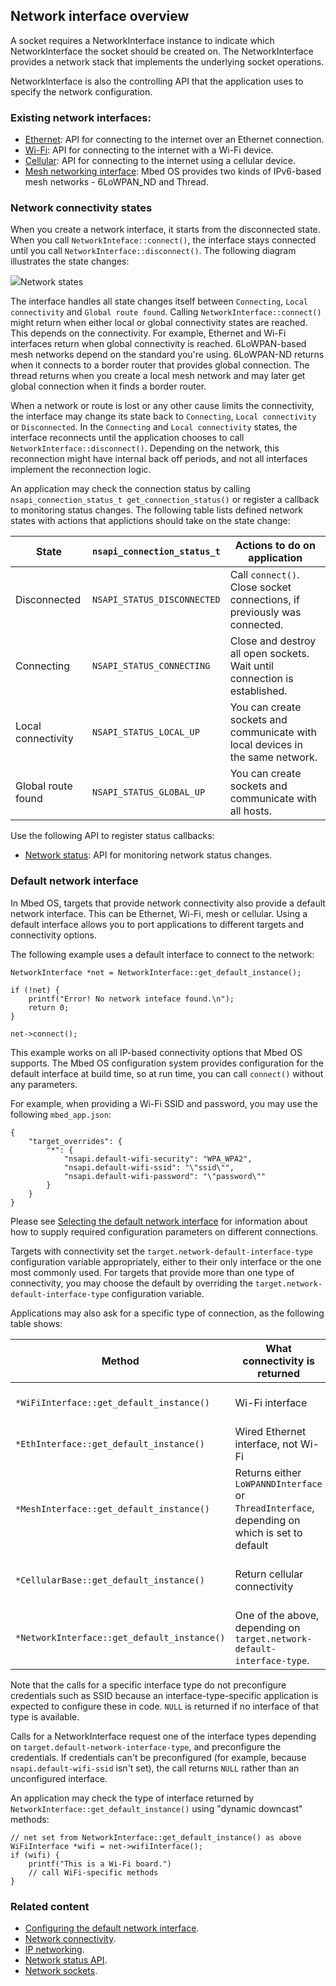 ## Network interface overview

A socket requires a NetworkInterface instance to indicate which NetworkInterface the socket should be created on. The NetworkInterface provides a network stack that implements the underlying socket operations.

NetworkInterface is also the controlling API that the application uses to specify the network configuration.

### Existing network interfaces:

- [Ethernet](ethernet.html): API for connecting to the internet over an Ethernet connection.
- [Wi-Fi](wi-fi.html): API for connecting to the internet with a Wi-Fi device.
- [Cellular](cellular-api.html): API for connecting to the internet using a cellular device.
- [Mesh networking interface](mesh-api.html): Mbed OS provides two kinds of IPv6-based mesh networks - 6LoWPAN_ND and Thread.

### Network connectivity states

When you create a network interface, it starts from the disconnected state. When you call `NetworkInteface::connect()`, the interface stays connected until you call `NetworkInterface::disconnect()`. The following diagram illustrates the state changes:

<span class="images">![](https://s3-us-west-2.amazonaws.com/mbed-os-docs-images/NetworkinterfaceStates.png)<span>Network states</span></span>

The interface handles all state changes itself between `Connecting`, `Local connectivity` and `Global route found`. Calling `NetworkInterface::connect()` might return when either local or global connectivity states are reached. This depends on the connectivity. For example, Ethernet and Wi-Fi interfaces return when global connectivity is reached. 6LoWPAN-based mesh networks depend on the standard you're using. 6LoWPAN-ND returns when it connects to a border router that provides global connection. The thread returns when you create a local mesh network and may later get global connection when it finds a border router.

When a network or route is lost or any other cause limits the connectivity, the interface may change its state back to `Connecting`, `Local connectivity` or `Disconnected`. In the `Connecting` and `Local connectivity` states, the interface reconnects until the application chooses to call `NetworkInterface::disconnect()`. Depending on the network, this reconnection might have internal back off periods, and not all interfaces implement the reconnection logic.

An application may check the connection status by calling `nsapi_connection_status_t get_connection_status()` or register a callback to monitoring status changes. The following table lists defined network states with actions that applictions should take on the state change:

| State             |`nsapi_connection_status_t` | Actions to do on application |
|-------------------|----------------------------|------------------------------|
| Disconnected       | `NSAPI_STATUS_DISCONNECTED`| Call `connect()`. Close socket connections, if previously was connected. |
| Connecting         | `NSAPI_STATUS_CONNECTING`  | Close and destroy all open sockets. Wait until connection is established. |
| Local connectivity | `NSAPI_STATUS_LOCAL_UP`    | You can create sockets and communicate with local devices in the same network. |
| Global route found | `NSAPI_STATUS_GLOBAL_UP`   | You can create sockets and communicate with all hosts. |


Use the following API to register status callbacks:

- [Network status](network-status.html): API for monitoring network status changes.

### Default network interface

In Mbed OS, targets that provide network connectivity also provide a default network interface. This can be Ethernet, Wi-Fi, mesh or cellular. Using a default interface allows you to port applications to different targets and connectivity options.

The following example uses a default interface to connect to the network:

```
NetworkInterface *net = NetworkInterface::get_default_instance();

if (!net) {
    printf("Error! No network inteface found.\n");
    return 0;
}

net->connect();
```

This example works on all IP-based connectivity options that Mbed OS supports. The Mbed OS configuration system provides configuration for the default interface at build time, so at run time, you can call `connect()` without any parameters.

For example, when providing a Wi-Fi SSID and password, you may use the following `mbed_app.json`:

```
{
    "target_overrides": {
        "*": {
            "nsapi.default-wifi-security": "WPA_WPA2",
            "nsapi.default-wifi-ssid": "\"ssid\"",
            "nsapi.default-wifi-password": "\"password\""
        }
    }
}
```

Please see [Selecting the default network interface](/docs/v5.10/reference/configuration-connectivity.html#selecting-the-default-network-interface) for information about how to supply required configuration parameters on different connections.

Targets with connectivity set the `target.network-default-interface-type` configuration variable appropriately, either to their only interface or the one most commonly used. For targets that provide more than one type of connectivity, you may choose the default by overriding the `target.network-default-interface-type` configuration variable.

Applications may also ask for a specific type of connection, as the following table shows:

|Method|What connectivity is returned| Requirements |
|------|-----------------------------|--------------|
|`*WiFiInterface::get_default_instance()`| Wi-Fi interface | Requires security parameters (mode, SSID, password). |
|`*EthInterface::get_default_instance()` | Wired Ethernet interface, not Wi-Fi | none |
|`*MeshInterface::get_default_instance()` | Returns either `LoWPANNDInterface` or `ThreadInterface`, depending on which is set to default | Target provides a driver or macro `DEVICE_802_15_4_PHY` is enabled. |
| `*CellularBase::get_default_instance()` | Return cellular connectivity | Requires network parameters (pin, APN, username, password). |
| `*NetworkInterface::get_default_instance()` | One of the above, depending on `target.network-default-interface-type`. |  |

Note that the calls for a specific interface type do not preconfigure credentials such as SSID because an interface-type-specific application is expected to configure these in code. `NULL` is returned if no interface of that type is available.

Calls for a NetworkInterface request one of the interface types depending on `target.default-network-interface-type`, and preconfigure the credentials. If credentials can't be preconfigured (for example, because `nsapi.default-wifi-ssid` isn't set), the call returns `NULL` rather than an unconfigured interface.

An application may check the type of interface returned by `NetworkInterface::get_default_instance()` using "dynamic downcast" methods:

```
// net set from NetworkInterface::get_default_instance() as above
WiFiInterface *wifi = net->wifiInterface();
if (wifi) {
    printf("This is a Wi-Fi board.")
    // call WiFi-specific methods
}
```

### Related content

- [Configuring the default network interface](/docs/5.10/reference/configuration-connectivity.html#selecting-the-default-network-interface).
- [Network connectivity](/docs/v5.10/reference/connectivity-stacks.html).
- [IP networking](/docs/v5.10/reference/ip-networking.html).
- [Network status API](network-status.html).
- [Network sockets](/docs/v5.10/apis/network-socket.html).
